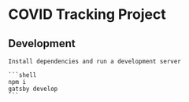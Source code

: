 # COVID Tracking Project

## Development

    Install dependencies and run a development server

    ```shell
    npm i
    gatsby develop
    ```

